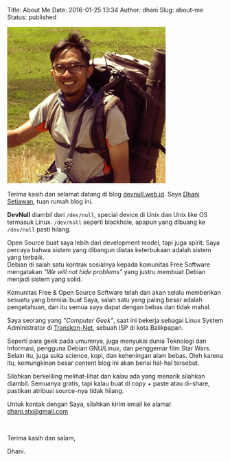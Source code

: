 Title: About Me
Date: 2016-01-25 13:34
Author: dhani
Slug: about-me
Status: published


<img class="cimg" src="/images/dhanisetiawan.jpg" />

Terima kasih dan selamat datang di blog [devnull.web.id](//devnull.web.id). Saya
[Dhani Setiawan](https://plus.google.com/+DhaniSetiawanYoda), tuan rumah
blog ini.

**DevNull** diambil dari ``/dev/null``, special device di Unix dan Unix
like OS termasuk Linux. ``/dev/null`` seperti blackhole, apapun yang
dibuang ke ``/dev/null`` pasti hilang.

Open Source buat saya lebih dari development model, tapi juga spirit. 
Saya percaya bahwa sistem yang dibangun diatas keterbukaan adalah sistem yang terbaik.  
Debian di salah satu kontrak sosialnya kepada komunitas Free Software 
mengatakan _"We will not hide problems"_ yang justru membuat Debian menjadi sistem yang solid.

Komunitas Free & Open Source Software telah dan akan selalu memberikan sesuatu 
yang bernilai buat Saya, salah satu yang paling besar adalah pengetahuan, dan 
itu semua saya dapat dengan bebas dan tidak mahal.

Saya seorang yang _"Computer Geek"_, saat ini bekerja sebagai Linux System Administrator 
di [Transkon-Net](http://www.transkon.net.id), sebuah ISP di kota Balikpapan.

Seperti para geek pada umumnya, juga menyukai dunia Teknologi dan
Informasi, pengguna Debian GNU/Linux, dan penggemar film Star Wars. Selain itu,
juga suka science, kopi, dan keheningan alam bebas. Oleh karena itu,
kemungkinan besar content blog ini akan berisi hal-hal tersebut.

Silahkan berkeliling melihat-lihat dan kalau ada yang menarik silahkan
diambil. Semuanya gratis, tapi kalau buat di copy + paste atau di-share,
pastikan atribusi source-nya tidak hilang.

Untuk kontak dengan Saya, silahkan kirim email ke alamat dhani.stx@gmail.com

&nbsp;

Terima kasih dan salam,

Dhani.
